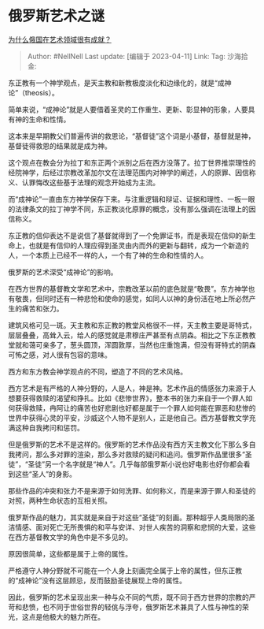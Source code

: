 # 俄罗斯艺术之谜
[为什么俄国在艺术领域很有成就？](https://www.zhihu.com/question/317708657/answer/2978148340)

> Author: #NellNell
> Last update: [编辑于 2023-04-11]
> Link:
> Tag:
> 沙海拾金:

东正教有一个神学观点，是天主教和新教极度淡化和边缘化的，就是“成神论”（theosis）。

简单来说，“成神论”就是人要借着圣灵的工作重生、更新、彰显神的形象，人要具有神的生命和性情。

这本来是早期教父们普遍传讲的救恩论，“基督徒”这个词是小基督，基督就是神，基督徒得救恩的结果就是成为神。

这个观点在教会分为拉丁和东正两个派别之后在西方没落了。拉丁世界推崇理性的经院神学，后经过宗教改革加尔文在法理范围内对神学的阐述，人的原罪、因信称义、认罪悔改这些基于法理的观念开始成为主流。

而“成神论”一直由东方神学保存下来。与注重逻辑和辩证、证据和理性、一板一眼的法律条文的拉丁神学不同，东正教淡化原罪的概念，没有那么强调在法理上的因信称义。

东正教的信仰表达不是说信了基督就得到了一个免罪证书，而是表现在信仰的新生命上，也就是有信仰的人理应得到圣灵由内而外的更新与翻转，成为一个新造的人，一个本质上已经不一样的人，一个有了神的生命和性情的人。

俄罗斯的艺术深受“成神论”的影响。

在西方世界的基督教文学和艺术中，宗教改革以前的底色就是“敬畏”。东方神学也有敬畏，但同时还有一种悲怆和使命的感觉，如同人以神的身份活在地上所必然产生的痛苦和张力。

建筑风格可见一斑。天主教和东正教的教堂风格很不一样，天主教主要是哥特式，层层叠叠，高耸入云，给人的感觉就是肃穆庄严甚至有点阴森。相比之下东正教教堂就和蔼可亲多了，葱头圆顶，浑圆敦厚，当然也庄重饱满，但没有哥特式的阴森可怖之感，对人很有包容的意味。

西方和东方教会神学观点的不同，塑造了不同的艺术风格。

西方艺术是有严格的人神分野的，人是人，神是神。艺术作品的情感张力来源于人想要获得救赎的渴望和挣扎。比如《悲惨世界》，整本书的张力来自于一个罪人如何获得救赎，冉阿让的痛苦也好悲剧也好都是属于一个罪人如何能在罪恶和悲惨的世界中获得心灵的平安，沙威这个人物不是别人，正是他自己。西方基督教文学充满这种自我拷问和惩罚。

但是俄罗斯的艺术不是这样的。俄罗斯的艺术作品没有西方天主教文化下那么多自我拷问，那么多对罪的渲染，那么多对救赎的疑问和追问。俄罗斯作品里很多“圣徒”，“圣徒”另一个名字就是“神人”。几乎每部俄罗斯小说也好电影也好你都会看到这些“圣人”的身影。

那些作品的冲突和张力不是来源于如何洗罪、如何称义，而是来源于罪人和圣徒的对照，两种生命状态的互相关照。

俄罗斯作品的魅力，其实就是来自于对这些“圣徒”的刻画。那种超乎人类局限的圣洁情感、面对死亡无所畏惧的和平与安详、对世人疾苦的洞察和悲悯的大爱，这些在西方基督教文学的角色中是不多见的。

原因很简单，这些都是属于上帝的属性。

严格遵守人神分野就不可能在一个人身上刻画完全属于上帝的属性，但东正教的“成神论”没有这层顾忌，反而鼓励圣徒展现上帝的属性。

因此，俄罗斯的艺术呈现出来一种与众不同的气质，既不同于西方世界的宗教的严苛和悲愤，也不同于世俗世界的轻佻与浮夸，俄罗斯艺术兼具了人性与神性的荣光，这点是他极大的魅力所在。
